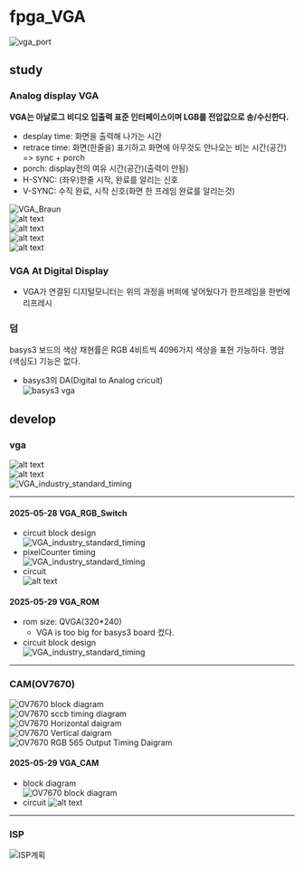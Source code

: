 # fpga_VGA

![vga_port](vga_port.png)<br/>

## study

### Analog display VGA
**VGA는 아날로그 비디오 입출력 표준 인터페이스이며 LGB를 전압값으로 송/수신한다.**
- desplay time: 화면을 출력해 나가는 시간
- retrace time: 화면(한줄을) 표기하고 화면에 아무것도 안나오는 비는 시간(공간) => sync + porch
- porch: display전의 여유 시간(공간)(출력이 안됨)
- H-SYNC: (좌우)한줄 시작, 완료를 알리는 신호
- V-SYNC: 수직 완료, 시작 신호(화면 한 프레임 완료를 알리는것)<br/>

![VGA_Braun](image.png)<br/>
![alt text](image-3.png)<br/>
![alt text](image-1.png)<br/>
![alt text](image-2.png)<br/>
![alt text](image-4.png)<br/>


### VGA At Digital Display
- VGA가 연결된 디지털모니터는 위의 과정을 버퍼에 넣어뒀다가 한프레임을 한번에 리프레시

### 덤
basys3 보드의 색상 채현률은 RGB 4비트씩 4096가지 색상을 표현 가능하다. 명암(색심도) 기능은 없다.<br/>
- basys3의 DA(Digital to Analog cricuit)<br/>
![basys3 vga](image-6.png)<br/>



## develop
### vga<br/>
![alt text](image-2.png)<br/>
![alt text](image-4.png)<br/>
![VGA_industry_standard_timing](image-5.png)<br/>
_  _  _

#### 2025-05-28 VGA_RGB_Switch
- circuit block design<br/>
![VGA_industry_standard_timing](20250528.drawio.png)<br/>
- pixelCounter timing <br/>
![VGA_industry_standard_timing](20250528_wavedrom.png)<br/>
- circuit<br/>
![alt text](image-7.png)<br/>

#### 2025-05-29 VGA_ROM
- rom size: QVGA(320*240)
    - VGA is too big for basys3 board 컸다.
- circuit block design<br/>
![VGA_industry_standard_timing](20250529_VGA_memory.drawio.png)<br/>
- - - 

### CAM(OV7670)
![OV7670 block diagram](20250530_OV7670.drawio.png)<br/>
![OV7670 sccb timing diagram](image-8.png)<br/>
![OV7670 Horizontal daigram](image-9.png)<br/>
![OV7670 Vertical daigram](image-10.png)<br/>
![OV7670 RGB 565 Output Timing Daigram](image-11.png)<br/>

#### 2025-05-29 VGA_CAM
- block diagram<br/>
![OV7670 block diagram](20250530_OV7670.drawio.png)<br/>
- circuit
![alt text](image-12.png)<br/>
- - -

### ISP
![ISP계획](ISP계획.drawio.png)<br/>
